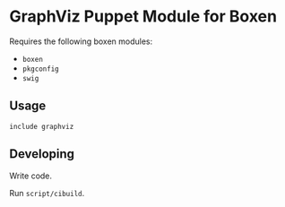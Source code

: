 # GraphViz Puppet Module for Boxen

Requires the following boxen modules:

* `boxen`
* `pkgconfig`
* `swig`

## Usage

```puppet
include graphviz
```

## Developing

Write code.

Run `script/cibuild`.
